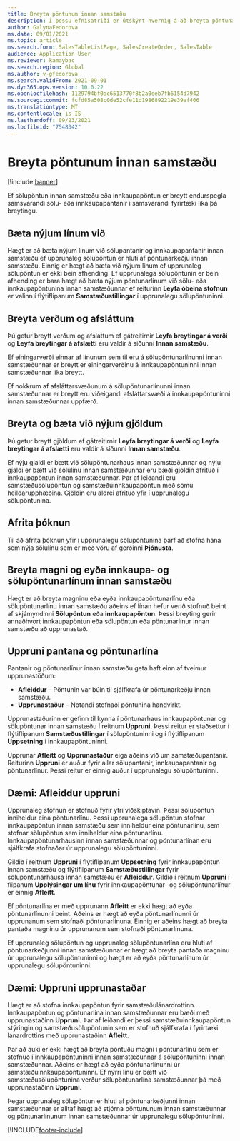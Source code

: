 ```yaml
---
title: Breyta pöntunum innan samstæðu
description: Í þessu efnisatriði er útskýrt hvernig á að breyta pöntunarvirkni innan samstæðu
author: GalynaFedorova
ms.date: 09/01/2021
ms.topic: article
ms.search.form: SalesTableListPage, SalesCreateOrder, SalesTable
audience: Application User
ms.reviewer: kamaybac
ms.search.region: Global
ms.author: v-gfedorova
ms.search.validFrom: 2021-09-01
ms.dyn365.ops.version: 10.0.22
ms.openlocfilehash: 1129794bf0ac6513770f8b2a0eeb7fb6154d7942
ms.sourcegitcommit: fcfd85a508c0de52cfe11d1986892219e39ef406
ms.translationtype: MT
ms.contentlocale: is-IS
ms.lasthandoff: 09/23/2021
ms.locfileid: "7548342"
---
```

# <a name="change-intercompany-orders"></a>Breyta pöntunum innan samstæðu

[!include [banner](../../includes/banner.md)]

Ef sölupöntun innan samstæðu eða innkaupapöntun er breytt endurspegla samsvarandi sölu- eða innkaupapantanir í samsvarandi fyrirtæki líka þá breytingu.

## <a name="adding-new-lines"></a>Bæta nýjum línum við

Hægt er að bæta nýjum línum við sölupantanir og innkaupapantanir innan samstæðu ef upprunaleg sölupöntun er hluti af pöntunarkeðju innan samstæðu. Einnig er hægt að bæta við nýjum línum ef upprunaleg sölupöntun er ekki bein afhending. Ef upprunalega sölupöntunin er bein afhending er bara hægt að bæta nýjum pöntunarlínum við sölu- eða innkaupapöntunina innan samstæðunnar ef reiturinn **Leyfa óbeina stofnun** er valinn í flýtiflipanum **Samstæðustillingar** í upprunalegu sölupöntuninni.

## <a name="changing-prices-and-discounts"></a>Breyta verðum og afsláttum

Þú getur breytt verðum og afsláttum ef gátreitirnir **Leyfa breytingar á verði** og **Leyfa breytingar á afslætti** eru valdir á síðunni **Innan samstæðu**.

Ef einingarverði einnar af línunum sem til eru á sölupöntunarlínunni innan samstæðunnar er breytt er einingarverðinu á innkaupapöntuninni innan samstæðunnar líka breytt.

Ef nokkrum af afsláttarsvæðunum á sölupöntunarlínunni innan samstæðunnar er breytt eru viðeigandi afsláttarsvæði á innkaupapöntuninni innan samstæðunnar uppfærð.

## <a name="changing-and-adding-new-charges"></a>Breyta og bæta við nýjum gjöldum

Þú getur breytt gjöldum ef gátreitirnir **Leyfa breytingar á verði** og **Leyfa breytingar á afslætti** eru valdir á síðunni **Innan samstæðu**.

Ef nýju gjaldi er bætt við sölupöntunarhaus innan samstæðunnar og nýju gjaldi er bætt við sölulínu innan samstæðunnar eru bæði gjöldin afrituð í innkaupapöntun innan samstæðunnar. Þar af leiðandi eru samstæðusölupöntun og samstæðuinnkaupapöntun með sömu heildarupphæðina. Gjöldin eru aldrei afrituð yfir í upprunalegu sölupöntunina.

## <a name="copying-a-fee"></a>Afrita þóknun

Til að afrita þóknun yfir í upprunalegu sölupöntunina þarf að stofna hana sem nýja sölulínu sem er með vöru af gerðinni **Þjónusta**.

## <a name="changing-quantities-and-deleting-intercompany-purchases-and-sales-order-lines"></a>Breyta magni og eyða innkaupa- og sölupöntunarlínum innan samstæðu

Hægt er að breyta magninu eða eyða innkaupapöntunarlínu eða sölupöntunarlínu innan samstæðu aðeins ef línan hefur verið stofnuð beint af skjámyndinni **Sölupöntun** eða **innkaupapöntun**. Þessi breyting gerir annaðhvort innkaupapöntun eða sölupöntun eða pöntunarlínur innan samstæðu að upprunastað.

## <a name="origins-of-orders-and-order-lines"></a>Uppruni pantana og pöntunarlína

Pantanir og pöntunarlínur innan samstæðu geta haft einn af tveimur upprunastöðum:

- **Afleiddur** – Pöntunin var búin til sjálfkrafa úr pöntunarkeðju innan samstæðu.
- **Upprunastaður** – Notandi stofnaði pöntunina handvirkt.

Upprunastaðurinn er gefinn til kynna í pöntunarhaus innkaupapöntunar og sölupöntunar innan samstæðu í reitnum **Uppruni**. Þessi reitur er staðsettur í flýtiflipanum **Samstæðustillingar** í sölupöntuninni og í flýtiflipanum **Uppsetning** í innkaupapöntuninni.

Upprunar **Afleitt** og **Upprunastaður** eiga aðeins við um samstæðupantanir. Reiturinn **Uppruni** er auður fyrir allar sölupantanir, innkaupapantanir og pöntunarlínur. Þessi reitur er einnig auður í upprunalegu sölupöntuninni.

## <a name="example-derived-origin"></a>Dæmi: Afleiddur uppruni

Upprunaleg stofnun er stofnuð fyrir ytri viðskiptavin. Þessi sölupöntun inniheldur eina pöntunarlínu. Þessi upprunalega sölupöntun stofnar innkaupapöntun innan samstæðu sem inniheldur eina pöntunarlínu, sem stofnar sölupöntun sem inniheldur eina pöntunarlínu. Innkaupapöntunarhausinn innan samstæðunnar og pöntunarlínan eru sjálfkrafa stofnaðar úr upprunalegu sölupöntuninni.

Gildið í reitnum **Uppruni** í flýtiflipanum **Uppsetning** fyrir innkaupapöntun innan samstæðu og flýtiflipanum **Samstæðustillingar** fyrir sölupöntunarhausa innan samstæðu er **Afleiddur**. Gildið í reitnum **Uppruni** í flipanum **Upplýsingar um línu** fyrir innkaupapöntunar- og sölupöntunarlínur er einnig **Afleitt**.

Ef pöntunarlína er með upprunann **Afleitt** er ekki hægt að eyða pöntunarlínunni beint. Aðeins er hægt að eyða pöntunarlínunni úr upprunanum sem stofnaði pöntunarlínuna. Einnig er aðeins hægt að breyta pantaða magninu úr upprunanum sem stofnaði pöntunarlínuna.

Ef upprunaleg sölupöntun og upprunaleg sölupöntunarlína eru hluti af pöntunarkeðjunni innan samstæðunnar er hægt að breyta pantaða magninu úr upprunalegu sölupöntuninni og hægt er að eyða pöntunarlínum úr upprunalegu sölupöntuninni.

## <a name="example-source-origin"></a>Dæmi: Uppruni upprunastaðar

Hægt er að stofna innkaupapöntun fyrir samstæðulánardrottinn. Innkaupapöntun og pöntunarlína innan samstæðunnar eru bæði með upprunastaðinn **Uppruni**. Þar af leiðandi er þessi samstæðuinnkaupapöntun stýringin og samstæðusölupöntunin sem er stofnuð sjálfkrafa í fyrirtæki lánardrottins með upprunastaðinn **Afleitt**.

Þar að auki er ekki hægt að breyta pöntuðu magni í pöntunarlínu sem er stofnuð í innkaupapöntuninni innan samstæðunnar á sölupöntuninni innan samstæðunnar. Aðeins er hægt að eyða pöntunarlínunni úr samstæðuinnkaupapöntuninni. Ef nýrri línu er bætt við samstæðusölupöntunina verður sölupöntunarlína samstæðunnar þá með upprunastaðinn **Uppruni**.

Þegar upprunaleg sölupöntun er hluti af pöntunarkeðjunni innan samstæðunnar er alltaf hægt að stjórna pöntununum innan samstæðunnar og pöntunarlínunum innan samstæðunnar úr upprunalegu sölupöntuninni.

[!INCLUDE[footer-include](../../includes/footer-banner.md)]
